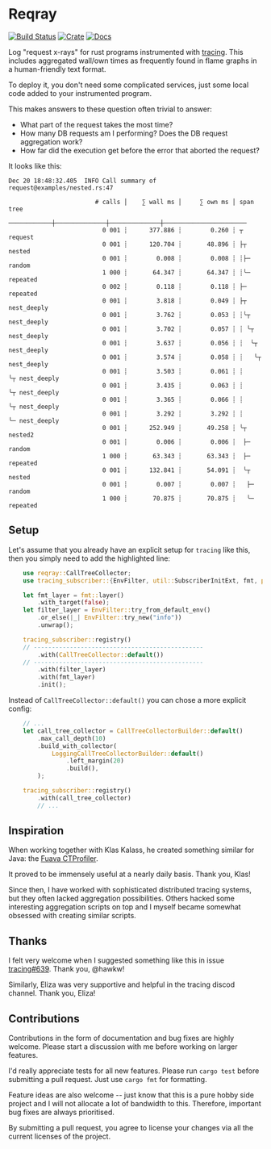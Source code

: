 # Reqray

[![Build Status](https://travis-ci.com/kolloch/reqray.svg)](https://travis-ci.com/kolloch/reqray)
[![Crate](https://img.shields.io/crates/v/reqray.svg)](https://crates.io/crates/reqray)
[![Docs](https://docs.rs/reqray/badge.svg)](https://docs.rs/reqray)

Log "request x-rays" for rust programs instrumented with [tracing](https://github.com/tokio-rs/tracing). This
includes aggregated wall/own times as frequently found in flame graphs in a human-friendly text format.

To deploy it, you don't need some complicated services, just some local code added to your instrumented program.

This makes answers to these question often trivial to answer:

* What part of the request takes the most time?
* How many DB requests am I performing? Does the DB request aggregation work?
* How far did the execution get before the error that aborted the request?

It looks like this:

```
Dec 20 18:48:32.405  INFO Call summary of request@examples/nested.rs:47

                        # calls │    ∑ wall ms │     ∑ own ms │ span tree
                    ────────────┼──────────────┼──────────────┼───────────────────────
                          0 001 ┊      377.886 ┊        0.260 ┊ ┬ request
                          0 001 ┊      120.704 ┊       48.896 ┊ ├┬ nested
                          0 001 ┊        0.008 ┊        0.008 ┊ ┊├─ random
                          1 000 ┊       64.347 ┊       64.347 ┊ ┊╰─ repeated
                          0 002 ┊        0.118 ┊        0.118 ┊ ├─ repeated
                          0 001 ┊        3.818 ┊        0.049 ┊ ├┬ nest_deeply
                          0 001 ┊        3.762 ┊        0.053 ┊ ┊╰┬ nest_deeply
                          0 001 ┊        3.702 ┊        0.057 ┊ ┊ ╰┬ nest_deeply
                          0 001 ┊        3.637 ┊        0.056 ┊ ┊  ╰┬ nest_deeply
                          0 001 ┊        3.574 ┊        0.058 ┊ ┊   ╰┬ nest_deeply
                          0 001 ┊        3.503 ┊        0.061 ┊ ┊    ╰┬ nest_deeply
                          0 001 ┊        3.435 ┊        0.063 ┊ ┊     ╰┬ nest_deeply
                          0 001 ┊        3.365 ┊        0.066 ┊ ┊      ╰┬ nest_deeply
                          0 001 ┊        3.292 ┊        3.292 ┊ ┊       ╰─ nest_deeply
                          0 001 ┊      252.949 ┊       49.258 ┊ ╰┬ nested2
                          0 001 ┊        0.006 ┊        0.006 ┊  ├─ random
                          1 000 ┊       63.343 ┊       63.343 ┊  ├─ repeated
                          0 001 ┊      132.841 ┊       54.091 ┊  ╰┬ nested
                          0 001 ┊        0.007 ┊        0.007 ┊   ├─ random
                          1 000 ┊       70.875 ┊       70.875 ┊   ╰─ repeated

```

## Setup

Let's assume that you already have an explicit setup for `tracing` like this, then you simply
need to add the highlighted line:

```rust
    use reqray::CallTreeCollector;
    use tracing_subscriber::{EnvFilter, util::SubscriberInitExt, fmt, prelude::*};

    let fmt_layer = fmt::layer()
        .with_target(false);
    let filter_layer = EnvFilter::try_from_default_env()
        .or_else(|_| EnvFilter::try_new("info"))
        .unwrap();

    tracing_subscriber::registry()
    // -----------------------------------------------
        .with(CallTreeCollector::default())
    // -----------------------------------------------
        .with(filter_layer)
        .with(fmt_layer)
        .init();
```

Instead of `CallTreeCollector::default()` you can chose a more explicit config:

```rust
    // ...
    let call_tree_collector = CallTreeCollectorBuilder::default()
        .max_call_depth(10)
        .build_with_collector(
            LoggingCallTreeCollectorBuilder::default()
                .left_margin(20)
                .build(),
        );

    tracing_subscriber::registry()
        .with(call_tree_collector)
        // ...
```

## Inspiration

When working together with Klas Kalass, he created something similar for Java:
the [Fuava CTProfiler](https://github.com/freiheit-com/fuava_ctprofiler).

It proved to be immensely useful at a nearly daily basis. Thank you, Klas!

Since then, I have worked with sophisticated distributed tracing systems,
but they often lacked aggregation possibilities. Others hacked some interesting
aggregation scripts on top and I myself became somewhat obsessed with creating
similar scripts.

## Thanks

I felt very welcome when I suggested something like this in issue
[tracing#639](https://github.com/tokio-rs/tracing/issues/639). Thank you, @hawkw!

Similarly, Eliza was very supportive and helpful in the tracing discod channel.
Thank you, Eliza!

## Contributions

Contributions in the form of documentation and bug fixes are highly welcome.
Please start a discussion with me before working on larger features.

I'd really appreciate tests for all new features. Please run `cargo test`
before submitting a pull request. Just use `cargo fmt` for formatting.

Feature ideas are also welcome -- just know that this is a pure hobby side
project and I will not allocate a lot of bandwidth to this. Therefore, important
bug fixes are always prioritised.

By submitting a pull request, you agree to license your changes via all the
current licenses of the project.
